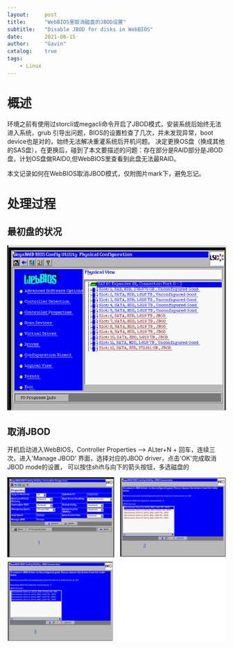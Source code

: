 ```yaml
---
layout:     post
title:      "WebBIOS里取消磁盘的JBOD设置"
subtitle:   "Disable JBOD for disks in WebBIOS"
date:       2021-06-15
author:     "Gavin"
catalog:    true
tags:
    - Linux
---
```


# 概述

环境之前有使用过storcli或megacli命令开启了JBOD模式，安装系统后始终无法进入系统，grub 引导出问题，BIOS的设置检查了几次，并未发现异常，boot device也是对的，始终无法解决重灌系统后开机问题。
决定更换OS盘（换成其他的SAS盘），在更换后，碰到了本文要描述的问题：存在部分是RAID部分是JBOD盘，计划OS盘做RAID0,但WebBIOS里查看到此盘无法最RAID。


本文记录如何在WebBIOS取消JBOD模式，仅附图片mark下，避免忘记。

# 处理过程

## 最初盘的状况

<img class="shadow" src="/img/in-post/disk_mix_mode.png" width="1200">


## 取消JBOD

开机启动进入WebBIOS，Controller Properties --> ALter+N + 回车，连续三次，进入'Manage JBOD' 界面，选择对应的JBOD driver，点击'OK'完成取消JBOD mode的设置， 可以按住shift与向下的箭头按钮，多选磁盘的

<img class="shadow" src="/img/in-post/disable_disks_jbod_mode.png" width="1200">

